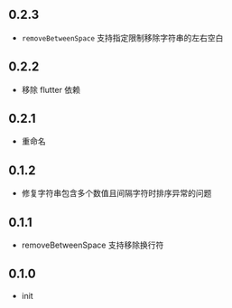 ## 0.2.3
- `removeBetweenSpace` 支持指定限制移除字符串的左右空白
## 0.2.2
- 移除 flutter 依赖
## 0.2.1
- 重命名
## 0.1.2
- 修复字符串包含多个数值且间隔字符时排序异常的问题
## 0.1.1
- removeBetweenSpace 支持移除换行符
## 0.1.0
- init
